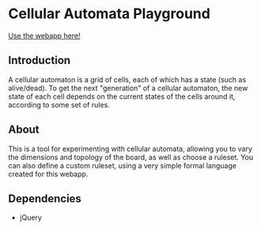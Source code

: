 # Cellular Automata Playground
 
[Use the webapp here!](https://jwang541.github.io/Cellular-Automata-Playground/)

## Introduction
A cellular automaton is a grid of cells, each of which has a state (such as alive/dead). To get the next "generation" of a cellular automaton, the new state of each cell depends on the current states of the cells around it, according to some set of rules.

## About
This is a tool for experimenting with cellular automata, allowing you to vary the dimensions and topology of the board, as well as choose a ruleset. You can also define a custom ruleset, using a very simple formal language created for this webapp.

## Dependencies
* jQuery
